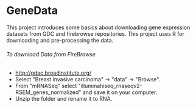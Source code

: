 # GeneData
This project introduces some basics about downloading gene expression datasets from GDC and firebrowse repositories. This project uses R for downloading and pre-processing the data.
 ###### To download Data from FireBrowse
-  http://gdac.broadinstitute.org/ 
-  Select "Breast invasive carcinoma" -> "data" -> "Browse".
-  From "mRNASeq" select "illuminahiseq_rnaseqv2-RSEM_genes_normalized" and save it on your computer.
-  Unzip the folder and rename it to RNA.
